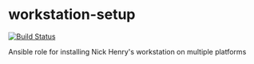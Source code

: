 # workstation-setup
[![Build Status](https://api.travis-ci.com/nshenry03/workstation-setup.svg?branch=master)](https://travis-ci.com/nshenry03/workstation-setup)

Ansible role for installing Nick Henry's workstation on multiple platforms
